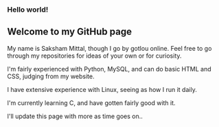 ### Hello world!

## Welcome to my GitHub page

My name is Saksham Mittal, though I go by gotlou online. Feel free to go through my repositories for ideas of your own or for curiosity.

I'm fairly experienced with Python, MySQL, and can do basic HTML and CSS, judging from my website.

I have extensive experience with Linux, seeing as how I run it daily.

I'm currently learning C, and have gotten fairly good with it.

I'll update this page with more as time goes on..
